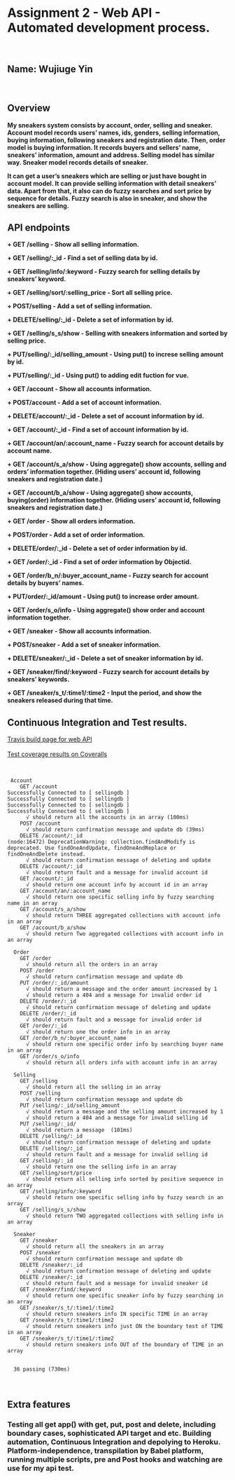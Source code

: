  # Assignment 2 - Web API - Automated development process.
<br>

## Name: Wujiuge Yin  ##
<br>

## Overview ##

**My sneakers system consists by account, order, selling and sneaker. Account model records users’ names, ids, genders, selling information, buying information, following sneakers and registration date. Then, order model is buying information. It records buyers and sellers’ name, sneakers’ information, amount and address. Selling model has similar way. Sneaker model records details of sneaker.**
<br>

**It can get a user’s sneakers which are selling or just have bought in account model. It can provide selling information with detail sneakers’ data. Apart from that, it also can do fuzzy searches and sort price by sequence for details. Fuzzy search is also in sneaker, and show the sneakers are selling.**
<br>

## API endpoints ##

**+ GET /selling - Show all selling information.**

**+ GET /selling/:_id - Find a set of selling data by id.**

**+ GET /selling/info/:keyword - Fuzzy search for selling details by sneakers’ keyword.**

**+ GET /selling/sort/:selling_price - Sort all selling price.**

**+ POST/selling - Add a set of selling information.**

**+ DELETE/selling/:_id - Delete a set of information by id.**

**+ GET /selling/s_s/show - Selling with sneakers information and sorted by selling price.**


**+ PUT/selling/:_id/selling_amount - Using put() to increse selling amount by id.**

**+ PUT/selling/:_id - Using put() to adding edit fuction for vue.**

**+ GET /account - Show all accounts information.**

**+ POST/account - Add a set of account information.**

**+ DELETE/account/:_id - Delete a set of account information by id.**

**+ GET /account/:_id - Find a set of account information by id.**

**+ GET /account/an/:account_name - Fuzzy search for account details by account name.**

**+ GET /account/s_a/show - Using aggregate() show accounts, selling and orders’ information together. (Hiding users’ account id, following sneakers and registration date.)**

**+ GET /account/b_a/show - Using aggregate() show accounts, buying(order) information together. (Hiding users’ account id, following sneakers and registration date.)**


**+ GET /order - Show all orders information.**

**+ POST/order - Add a set of order information.**

**+ DELETE/order/:_id - Delete a set of order information by id.**

**+ GET /order/:_id - Find a set of order information by Objectid.**

**+ GET /order/b_n/:buyer_account_name - Fuzzy search for account details by buyers’ names.**

**+ PUT/order/:_id/amount - Using put() to increase order amount.**

**+ GET /order/s_o/info - Using aggregate() show order and account information together.**

**+ GET /sneaker - Show all accounts information.**

**+ POST/sneaker - Add a set of sneaker information.**

**+ DELETE/sneaker/:_id - Delete a set of sneaker information by id.**

**+ GET /sneaker/find/:keyword - Fuzzy search for account details by sneakers’ keywords.**

**+ GET /sneaker/s_t/:time1/:time2  - Input the period, and show the sneakers released during that time.** 



## Continuous Integration and Test results.


[Travis build page for web API](https://travis-ci.org/a600233/VenineneakerAPITest)
<br><br>
[Test coverage results on Coveralls](https://coveralls.io/github/a600233/donationsAPI)


<br>

```
 Account
    GET /account
Successfully Connected to [ sellingdb ]
Successfully Connected to [ sellingdb ]
Successfully Connected to [ sellingdb ]
Successfully Connected to [ sellingdb ]
      √ should return all the accounts in an array (100ms)
    POST /account
      √ should return confirmation message and update db (39ms)
    DELETE /account/:_id
(node:16472) DeprecationWarning: collection.findAndModify is deprecated. Use findOneAndUpdate, findOneAndReplace or findOneAndDelete instead.
      √ should return confirmation message of deleting and update
    DELETE /account/:_id
      √ should return fault and a message for invalid account id
    GET /account/:_id
      √ should return one account info by account id in an array
    GET /account/an/:account_name
      √ should return one specific selling info by fuzzy searching name in an array
    GET /account/s_a/show
      √ should return THREE aggregated collections with account info in an array
    GET /account/b_a/show
      √ should return Two aggregated collections with account info in an array

  Order
    GET /order
      √ should return all the orders in an array
    POST /order
      √ should return confirmation message and update db
    PUT /order/:_id/amount
      √ should return a message and the order amount increased by 1
      √ should return a 404 and a message for invalid order id
    DELETE /order/:_id
      √ should return confirmation message of deleting and update
    DELETE /order/:_id
      √ should return fault and a message for invalid order id
    GET /order/:_id
      √ should return one the order info in an array
    GET /order/b_n/:buyer_account_name
      √ should return one specific order info by searching buyer name in an array
    GET /order/s_o/info
      √ should return all orders info with account info in an array

  Selling
    GET /selling
      √ should return all the selling in an array
    POST /selling
      √ should return confirmation message and update db
    PUT /selling/:_id/selling_amount
      √ should return a message and the selling amount increased by 1
      √ should return a 404 and a message for invalid selling id
    PUT /selling/:_id/
      √ should return a message  (101ms)
    DELETE /selling/:_id
      √ should return confirmation message of deleting and update
    DELETE /selling/:_id
      √ should return fault and a message for invalid selling id
    GET /selling/:_id
      √ should return one the selling info in an array
    GET /selling/sort/price
      √ should return all selling info sorted by positive sequence in an array
    GET /selling/info/:keyword
      √ should return one specific selling info by fuzzy search in an array
    GET /selling/s_s/show
      √ should return TWO aggregated collections with selling info in an array

  Sneaker
    GET /sneaker
      √ should return all the sneakers in an array
    POST /sneaker
      √ should return confirmation message and update db
    DELETE /sneaker/:_id
      √ should return confirmation message of deleting and update
    DELETE /sneaker/:_id
      √ should return fault and a message for invalid sneaker id
    GET /sneaker/find/:keyword
      √ should return one specific sneaker info by fuzzy searching in an array
    GET /sneaker/s_t/:time1/:time2
      √ should return sneakers info IN specific TIME in an array
    GET /sneaker/s_t/:time1/:time2
      √ should return sneakers info just ON the boundary test of TIME in an array
    GET /sneaker/s_t/:time1/:time2
      √ should return sneakers info OUT of the boundary of TIME in an array


  36 passing (730ms)
```
<br>

## Extra features
### Testing all get app() with get, put, post and delete, including boundary cases, sophisticated API target and etc. Building automation, Continuous Integration and depolying to Heroku. Platform-independence, transpilation by Babel platform, running multiple scripts, pre and Post hooks and watching are use for my api test.
<br>
